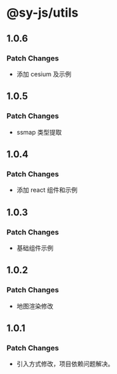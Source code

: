 # @sy-js/utils

## 1.0.6

### Patch Changes

- 添加 cesium 及示例

## 1.0.5

### Patch Changes

- ssmap 类型提取

## 1.0.4

### Patch Changes

- 添加 react 组件和示例

## 1.0.3

### Patch Changes

- 基础组件示例

## 1.0.2

### Patch Changes

- 地图渲染修改

## 1.0.1

### Patch Changes

- 引入方式修改，项目依赖问题解决。
